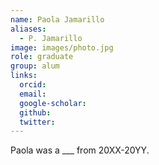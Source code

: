 ```yaml
---
name: Paola Jamarillo
aliases:
  - P. Jamarillo
image: images/photo.jpg
role: graduate
group: alum
links:
  orcid: 
  email: 
  google-scholar: 
  github: 
  twitter: 
---
```


Paola was a ___ from 20XX-20YY.